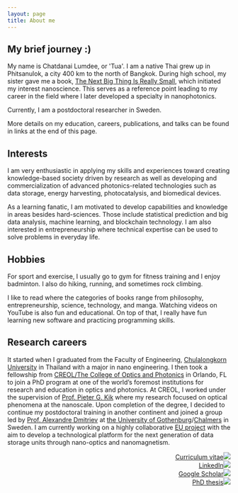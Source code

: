 ```yaml
---
layout: page
title: About me
---
```


## My brief journey :)
<!-- <img src="HalfMara.jpg" style="float:right;width:140px;" hspace="10"> -->
My name is Chatdanai Lumdee, or 'Tua'. I am a native Thai grew up in Phitsanulok, a city 400 km to the north of Bangkok. During high school, my sister gave me a book, [The Next Big Thing Is Really Small](https://www.amazon.com/Next-Thing-Really-Small-Nanotechnology/dp/1400046890), which initiated my interest nanoscience. This serves as a reference point leading to my career in the field where I later developed a specialty in nanophotonics.

Currently, I am a postdoctoral researcher in Sweden.

More details on my education, careers, publications, and talks can be found in links at the end of this page.

## Interests
I am very enthusiastic in applying my skills and experiences toward creating knowledge-based society driven by research as well as developing and commercialization of advanced photonics-related technologies such as data storage, energy harvesting, photocatalysis, and biomedical devices.

As a learning fanatic, I am motivated to develop capabilities and knowledge in areas besides hard-sciences. Those include statistical prediction and big data analysis, machine learning, and blockchain technology.  I am also interested in entrepreneurship where technical expertise can be used to solve problems in everyday life.

## Hobbies
For sport and exercise, I usually go to gym for fitness training and I enjoy badminton. I also do hiking, running, and sometimes rock climbing.

I like to read where the categories of books range from philosophy, entrepreneurship, science, technology, and manga. Watching videos on YouTube is also fun and educational. On top of that, I really have fun learning new software and practicing programming skills.

## Research careers
It started when I graduated from the Faculty of Engineering, [Chulalongkorn University](http://www.chula.ac.th/en/) in Thailand with a major in nano engineering. I then took a fellowship from [CREOL/The College of Optics and Photonics](http://www.creol.ucf.edu/) in Orlando, FL to join a PhD program at one of the world’s foremost institutions for research and education in optics and photonics. At CREOL, I worked under the supervision of [Prof. Pieter G. Kik](http://kik.creol.ucf.edu/) where my research focused on optical phenomena at the nanoscale. Upon completion of the degree, I decided to continue my postdoctoral training in another continent and joined a group led by [Prof. Alexandre Dmitriev](https://scholar.google.com/citations?user=uFM2fgcAAAAJ) at [the University of Gothenburg](http://www.gu.se/english)/[Chalmers](http://www.chalmers.se/en/Pages/default.aspx) in Sweden. I am currently working on a highly collaborative [EU project](http://www.physics.gu.se/english/research/femtoterabyte) with the aim to develop a technological platform for the next generation of data storage units through nano-optics and nanomagnetism.

<div align="right">
    <a href="C Lumdee, CV.pdf">Curriculum vitae<img class='image-icon' src='{{ site.url }}/pics/letter.svg'></a><br>
    <a href="https://www.linkedin.com/in/chatdanai-lumdee">LinkedIn<img class='image-icon' src='{{ site.url }}/pics/linkedin.svg'></a><br>
    <a href="https://scholar.google.se/citations?user=TmGkgT4AAAAJ&hl=en">Google Scholar<img class='image-icon' src='{{ site.url }}/pics/google.svg'></a><br>
    <a href="Thesis_Nanoscale Control of Gap-plasmon Enhanced Optical Processes.pdf">PhD thesis<img class='image-icon' src='{{ site.url }}/pics/book.svg'></a><br>
</div>
